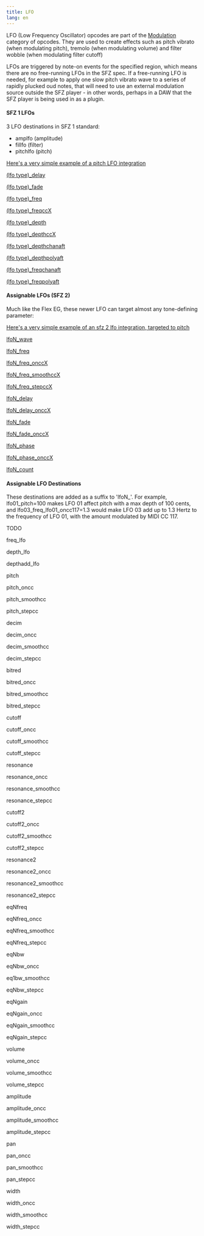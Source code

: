 ```yaml
---
title: LFO
lang: en
---
```

LFO (Low Frequency Oscillator) opcodes are part of the [Modulation](/opcodes/categories#modulation)
category of opcodes. They are used to create effects such as pitch vibrato
(when modulating pitch), tremolo (when modulating volume) and filter wobble
(when modulating filter cutoff)

LFOs are triggered by note-on events for the specified region, which means there
are no free-running LFOs in the SFZ spec. If a free-running LFO is needed, for
example to apply one slow pitch vibrato wave to a series of rapidly plucked oud
notes, that will need to use an external modulation source outside the
SFZ player - in other words, perhaps in a DAW that the SFZ player is being used
in as a plugin.

#### SFZ 1 LFOs

3 LFO destinations in SFZ 1 standard:

- amplfo (amplitude)
- fillfo (filter)
- pitchlfo (pitch)

[Here's a very simple example of a pitch LFO integration](/tutorials/lfo_sfz1)

[(lfo type)_delay](/opcodes/(lfo_type)_delay)

[(lfo type)_fade](/opcodes/(lfo_type)_fade)

[(lfo type)_freq](/opcodes/(lfo_type)_freq)

[(lfo type)_freqccX](/opcodes/(lfo_type)_freq)

[(lfo type)_depth](/opcodes/(lfo_type)_depth)

[(lfo type)_depthccX](/opcodes/(lfo_type)_depth)

[(lfo type)_depthchanaft](/opcodes/(lfo_type)_depthchanaft)

[(lfo type)_depthpolyaft](/opcodes/(lfo_type)_depthpolyaft)

[(lfo type)_freqchanaft](/opcodes/(lfo_type)_freqchanaft)

[(lfo type)_freqpolyaft](/opcodes/(lfo_type)_freqpolyaft)

#### Assignable LFOs (SFZ 2)

Much like the Flex EG, these newer LFO can target almost any tone-defining parameter:

[Here's a very simple example of an sfz 2 lfo integration, targeted to pitch](/tutorials/lfo_sfz1)

[lfoN_wave](/opcodes/lfoN_wave)

[lfoN_freq](/opcodes/lfoN_freq)

[lfoN_freq_onccX](/opcodes/lfoN_freq)

[lfoN_freq_smoothccX](/opcodes/lfoN_freq_smoothccX)

[lfoN_freq_stepccX](/opcodes/lfoN_freq_stepccX)

[lfoN_delay](/opcodes/lfoN_delay)

[lfoN_delay_onccX](/opcodes/lfoN_delay)

[lfoN_fade](/opcodes/lfoN_fade)

[lfoN_fade_onccX](/opcodes/lfoN_fade)

[lfoN_phase](/opcodes/lfoN_phase)

[lfoN_phase_onccX](/opcodes/lfoN_phase)

[lfoN_count](/opcodes/lfoN_count)

#### Assignable LFO Destinations

These destinations are added as a suffix to 'lfoN_'. For example,
lfo01_pitch=100 makes LFO 01 affect pitch with a max depth of 100 cents, and
lfo03_freq_lfo01_oncc117=1.3 would make LFO 03 add up to 1.3 Hertz to the
frequency of LFO 01, with the amount modulated by MIDI CC 117.

TODO

freq_lfo

depth_lfo

depthadd_lfo

pitch

pitch_oncc

pitch_smoothcc

pitch_stepcc

decim

decim_oncc

decim_smoothcc

decim_stepcc

bitred

bitred_oncc

bitred_smoothcc

bitred_stepcc

cutoff

cutoff_oncc

cutoff_smoothcc

cutoff_stepcc

resonance

resonance_oncc

resonance_smoothcc

resonance_stepcc

cutoff2

cutoff2_oncc

cutoff2_smoothcc

cutoff2_stepcc

resonance2

resonance2_oncc

resonance2_smoothcc

resonance2_stepcc

eqNfreq

eqNfreq_oncc

eqNfreq_smoothcc

eqNfreq_stepcc

eqNbw

eqNbw_oncc

eq1bw_smoothcc

eqNbw_stepcc

eqNgain

eqNgain_oncc

eqNgain_smoothcc

eqNgain_stepcc

volume

volume_oncc

volume_smoothcc

volume_stepcc

amplitude

amplitude_oncc

amplitude_smoothcc

amplitude_stepcc

pan

pan_oncc

pan_smoothcc

pan_stepcc

width

width_oncc

width_smoothcc

width_stepcc 
